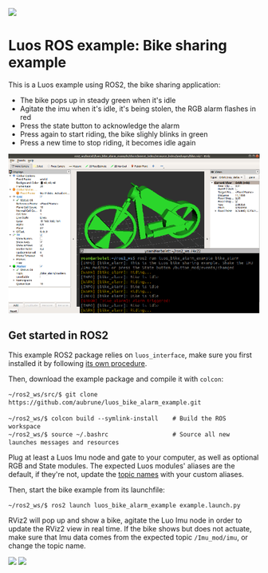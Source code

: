 [![](http://certified.luos.io)](https://luos.io)

# Luos ROS example: Bike sharing example

This is a Luos example using ROS2, the bike sharing application:

* The bike pops up in steady green when it's idle
* Agitate the imu when it's idle, it's being stolen, the RGB alarm flashes in red
* Press the state button to acknowledge the alarm
* Press again to start riding, the bike slighly blinks in green
* Press a new time to stop riding, it becomes idle again

![Bike sharing example](./doc/img/rviz.png)

## Get started in ROS2

This example ROS2 package relies on `luos_interface`, make sure you first installed it by following [its own procedure](https://github.com/aubrune/luos_ros2#install-ros-2-and-luos).

Then, download the example package and compile it with `colcon`:
```
~/ros2_ws/src/$ git clone https://github.com/aubrune/luos_bike_alarm_example.git

~/ros2_ws/$ colcon build --symlink-install    # Build the ROS workspace
~/ros2_ws/$ source ~/.bashrc                  # Source all new launches messages and resources
```

Plug at least a Luos Imu node and gate to your computer, as well as optional RGB and State modules. The expected Luos modules' aliases are the default, if they're not, update the [topic names](./luos_bike_alarm_example/bike_alarm.py#L12) with your custom aliases.

Then, start the bike example from its launchfile:
```
~/ros2_ws/$ ros2 launch luos_bike_alarm_example example.launch.py
```

RViz2 will pop up and show a bike, agitate the Luo Imu node in order to update the RViz2 view in real time. If the bike shows but does not actuate, make sure that Imu data comes from the expected topic `/Imu_mod/imu`, or change the topic name.

[![](https://img.shields.io/discourse/topics?server=https%3A%2F%2Fcommunity.luos.io&logo=Discourse)](https://community.luos.io)
[![](https://img.shields.io/badge/Luos-Documentation-34A3B4)](https://docs.luos.io)
